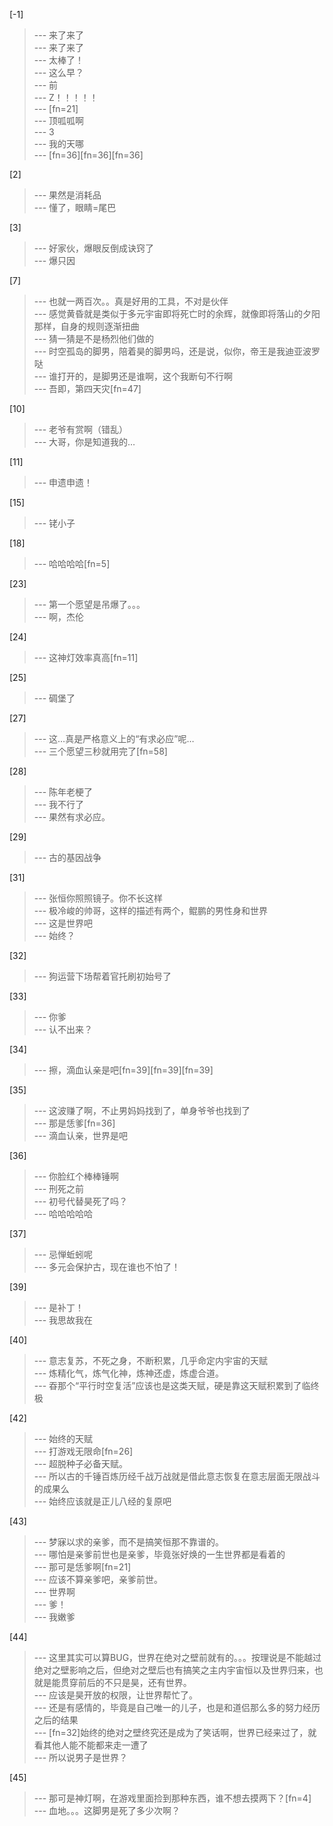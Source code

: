 
[-1] 
>--- 来了来了<br>
>--- 来了来了<br>
>--- 太棒了！<br>
>--- 这么早？<br>
>--- 前<br>
>--- Z！！！！！<br>
>--- [fn=21]<br>
>--- 顶呱呱啊<br>
>--- 3<br>
>--- 我的天哪<br>
>--- [fn=36][fn=36][fn=36]<br>

[2] 
>--- 果然是消耗品<br>
>--- 懂了，眼睛=尾巴<br>

[3] 
>--- 好家伙，爆眼反倒成诀窍了<br>
>--- 爆只因<br>

[7] 
>--- 也就一两百次。。真是好用的工具，不对是伙伴<br>
>--- 感觉黄昏就是类似于多元宇宙即将死亡时的余辉，就像即将落山的夕阳那样，自身的规则逐渐扭曲<br>
>--- 猜一猜是不是杨烈他们做的<br>
>--- 时空孤岛的脚男，陪着昊的脚男吗，还是说，似你，帝王是我迪亚波罗哒<br>
>--- 谁打开的，是脚男还是谁啊，这个我断句不行啊<br>
>--- 吾即，第四天灾[fn=47]<br>

[10] 
>--- 老爷有赏啊（错乱）<br>
>--- 大哥，你是知道我的…<br>

[11] 
>--- 申遗申遗！<br>

[15] 
>--- 铑小子<br>

[18] 
>--- 哈哈哈哈[fn=5]<br>

[23] 
>--- 第一个愿望是吊爆了。。。<br>
>--- 啊，杰伦<br>

[24] 
>--- 这神灯效率真高[fn=11]<br>

[25] 
>--- 碉堡了<br>

[27] 
>--- 这…真是严格意义上的“有求必应”呢…<br>
>--- 三个愿望三秒就用完了[fn=58]<br>

[28] 
>--- 陈年老梗了<br>
>--- 我不行了<br>
>--- 果然有求必应。<br>

[29] 
>--- 古的基因战争<br>

[31] 
>--- 张恒你照照镜子。你不长这样<br>
>--- 极冷峻的帅哥，这样的描述有两个，鲲鹏的男性身和世界<br>
>--- 这是世界吧<br>
>--- 始终？<br>

[32] 
>--- 狗运营下场帮着官托刷初始号了<br>

[33] 
>--- 你爹<br>
>--- 认不出来？<br>

[34] 
>--- 擦，滴血认亲是吧[fn=39][fn=39][fn=39]<br>

[35] 
>--- 这波赚了啊，不止男妈妈找到了，单身爷爷也找到了<br>
>--- 那是恁爹[fn=36]<br>
>--- 滴血认亲，世界是吧<br>

[36] 
>--- 你脸红个棒棒锤啊<br>
>--- 刑死之前<br>
>--- 初号代替昊死了吗？<br>
>--- 哈哈哈哈哈<br>

[37] 
>--- 忌惮蚯蚓呢<br>
>--- 多元会保护古，现在谁也不怕了！<br>

[39] 
>--- 是补丁！<br>
>--- 我思故我在<br>

[40] 
>--- 意志复苏，不死之身，不断积累，几乎命定内宇宙的天赋<br>
>--- 炼精化气，炼气化神，炼神还虚，炼虚合道。<br>
>--- 昋那个“平行时空复活”应该也是这类天赋，硬是靠这天赋积累到了临终极<br>

[42] 
>--- 始终的天赋<br>
>--- 打游戏无限命[fn=26]<br>
>--- 超脱种子必备天赋。<br>
>--- 所以古的千锤百炼历经千战万战就是借此意志恢复在意志层面无限战斗的成果么<br>
>--- 始终应该就是正儿八经的复原吧<br>

[43] 
>--- 梦寐以求的亲爹，而不是搞笑恒那不靠谱的。<br>
>--- 哪怕是亲爹前世也是亲爹，毕竟张好焕的一生世界都是看着的<br>
>--- 那可是恁爹啊[fn=21]<br>
>--- 应该不算亲爹吧，亲爹前世。<br>
>--- 世界啊<br>
>--- 爹！<br>
>--- 我嫩爹<br>

[44] 
>--- 这里其实可以算BUG，世界在绝对之壁前就有的。。。按理说是不能越过绝对之壁影响之后，但绝对之壁后也有搞笑之主内宇宙恒以及世界归来，也就是能贯穿前后的不只是昊，还有世界。<br>
>--- 应该是昊开放的权限，让世界帮忙了。<br>
>--- 还是有感情的，毕竟是自己唯一的儿子，也是和道侣那么多的努力经历之后的结果<br>
>--- [fn=32]始终的绝对之壁终究还是成为了笑话啊，世界已经来过了，就看其他人能不能都来走一遭了<br>
>--- 所以说男子是世界？<br>

[45] 
>--- 那可是神灯啊，在游戏里面捡到那种东西，谁不想去摸两下？[fn=4]<br>
>--- 血地。。。这脚男是死了多少次啊？<br>
